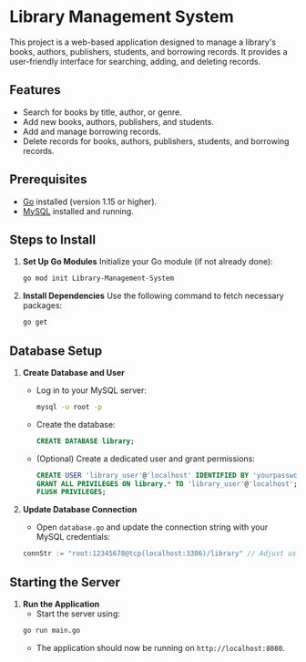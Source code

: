 # Library Management System

This project is a web-based application designed to manage a library's books, authors, publishers, students, and borrowing records. It provides a user-friendly interface for searching, adding, and deleting records.

## Features

- Search for books by title, author, or genre.
- Add new books, authors, publishers, and students.
- Add and manage borrowing records.
- Delete records for books, authors, publishers, students, and borrowing records.

## Prerequisites

- [Go](https://golang.org/dl/) installed (version 1.15 or higher).
- [MySQL](https://dev.mysql.com/downloads/mysql/) installed and running.

## Steps to Install

1. **Set Up Go Modules**
   Initialize your Go module (if not already done):
   ```bash
   go mod init Library-Management-System
   ```

2. **Install Dependencies**
   Use the following command to fetch necessary packages:
   ```bash
   go get
   ```

## Database Setup


1. **Create Database and User**
   - Log in to your MySQL server:
     ```bash
     mysql -u root -p
     ```
   - Create the database:
     ```sql
     CREATE DATABASE library;
     ```
   - (Optional) Create a dedicated user and grant permissions:
     ```sql
     CREATE USER 'library_user'@'localhost' IDENTIFIED BY 'yourpassword';
     GRANT ALL PRIVILEGES ON library.* TO 'library_user'@'localhost';
     FLUSH PRIVILEGES;
     ```

2. **Update Database Connection**
   - Open `database.go` and update the connection string with your MySQL credentials:
   ```go
   connStr := "root:12345678@tcp(localhost:3306)/library" // Adjust username, password, and database name
   ```

## Starting the Server

1. **Run the Application**
   - Start the server using:
   ```bash
   go run main.go
   ```
   - The application should now be running on `http://localhost:8080`.